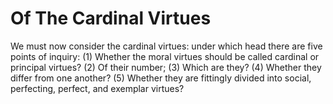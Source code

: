 # Of The Cardinal Virtues

We must now consider the cardinal virtues: under which head there are five points of inquiry:
(1) Whether the moral virtues should be called cardinal or principal virtues?
(2) Of their number;
(3) Which are they?
(4) Whether they differ from one another?
(5) Whether they are fittingly divided into social, perfecting, perfect, and exemplar virtues?